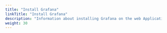 ```yaml
---
title: "Install Grafana"
linkTitle: "Install Grafana"
description: "Information about installing Grafana on the web Application Server."
weight: 30
---
```

